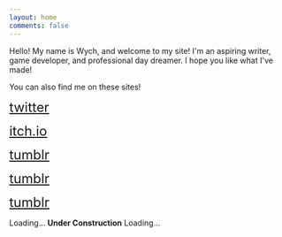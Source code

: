 ```yaml
---
layout: home
comments: false
---
```


Hello! My name is Wych, and welcome to my site! I'm an aspiring writer, game developer, and professional day dreamer. I hope you like what I've made!

You can also find me on these sites!


<i class="fa fa-twitter fa-2x fa-fw"></i> <font size="+2"><a href="https://twitter.com/wychwitch">twitter</a></font>

<i class="fa fa-gamepad fa-2x fa-fw"></i> <font size="+2"><a href="https://wychwitch.itch.io">itch.io</a></font>

<i class="fa fa-tumblr fa-2x fa-fw"></i> <font size="+2"><a href="https://wychwitch.tumblr.com">tumblr</a></font>

<i class="fa fa-tumblr fa-2x fa-fw"></i> <font size="+2"><a href="https://wychwitch.tumblr.com">tumblr</a></font>

<span class="fa-stack fa-lg">
  <i class="fa fa-file-text fa-stack-2x"></i>
  <i class="fa fa-pencil fa-stack-2x"></i>
</span> <font size="+2"><a href="https://wychwitch.tumblr.com">tumblr</a></font> 

<i class="fa fa-cog fa-spin fa-sm fa-fw"></i>
<span class="sr-only">Loading...</span> **Under Construction** <i class="fa fa-cog fa-spin fa-sm fa-fw"></i>
<span class="sr-only">Loading...</span>
